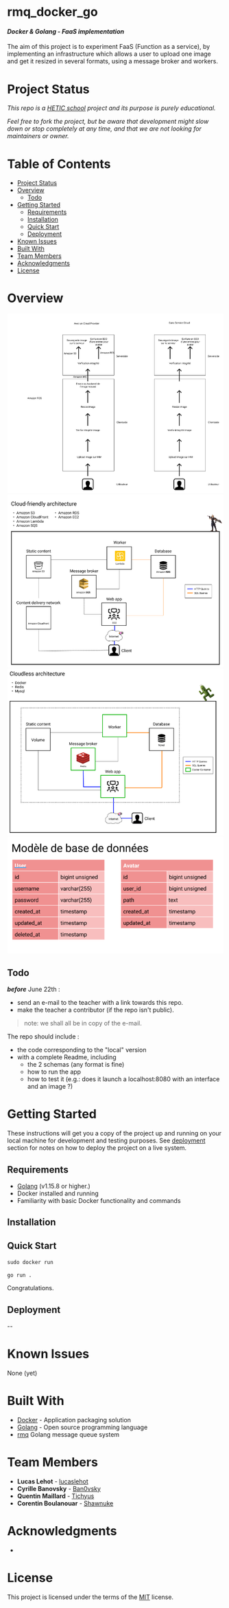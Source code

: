 rmq_docker_go
====
#### ***Docker & Golang - FaaS implementation***
The aim of this project is to experiment FaaS (Function as a service), by implementing an infrastructure which allows a user to upload one image and get it resized in several formats, using a message broker and workers.

# Project Status
*This repo is a [HETIC school](https://www.hetic.net/) project and its purpose is purely educational.* 

*Feel free to fork the project, but be aware that development might slow down or stop completely at any time, and that we are not looking for maintainers or owner.*

# Table of Contents
- [Project Status](#project-status)
- [Overview](#overview)
  - [Todo](#todo)
- [Getting Started](#getting-started)
  - [Requirements](#requirements)
  - [Installation](#installation)
  - [Quick Start](#quick-start)
  - [Deployment](#deployment)
- [Known Issues](#known-issues)
- [Built With](#built-with)
- [Team Members](#team-members)
- [Acknowledgments](#acknowledgments)
- [License](#license)

# Overview
![](./docs/infra.PNG)
![](./docs/cloud.PNG)
![](./docs/cloudless.PNG)
![](./docs/db_tables.PNG)

## Todo 
***before*** June 22th :
- send an e-mail to the teacher with a link towards this repo.
- make the teacher a contributor (if the repo isn't public).
> note: we shall all be in copy of the e-mail.

The repo should include :
* the code corresponding to the "local" version
* with a complete Readme, including 
    * the 2 schemas (any format is fine)
    * how to run the app
    * how to test it (e.g.: does it launch a localhost:8080 with an interface and an image ?)

# Getting Started
These instructions will get you a copy of the project up and running on your local machine for development and testing purposes. See [deployment](#deployment) section for notes on how to deploy the project on a live system.

## Requirements
* [Golang](https://golang.org/dl/) (v1.15.8 or higher.)
* Docker installed and running
* Familiarity with basic Docker functionality and commands

## Installation

## Quick Start
````
sudo docker run
````
````golang
go run .
````
Congratulations.

## Deployment
--

# Known Issues
None (yet)

# Built With
* [Docker](https://www.docker.com/) - Application packaging solution
* [Golang](https://golang.org/) - Open source programming language
* [rmq](https://github.com/adjust/rmq) Golang message queue system

# Team Members
* **Lucas Lehot** - [lucaslehot](https://github.com/lucaslehot)
* **Cyrille Banovsky** - [Ban0vsky](https://github.com/Ban0vsky)
* **Quentin Maillard** - [Tichyus](https://github.com/Tichyus)
* **Corentin Boulanouar** - [Shawnuke](https://github.com/Shawnuke)

# Acknowledgments
* 

# License
This project is licensed under the terms of the [MIT](https://opensource.org/licenses/MIT) license.

